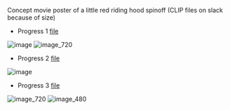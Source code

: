 Concept movie poster of a little red riding hood spinoff (CLIP files on slack because of size)
- Progress 1 [file](https://hackclub.slack.com/files/U0594US6E73/F07DA1V5QNT/little_red_riding_hood.clip) 

![image](https://github.com/user-attachments/assets/5cf9e236-4185-4d45-9230-70566e8253d2)
![image_720](https://github.com/user-attachments/assets/69c438c7-7fa9-4a5b-b679-c6b7f5b81860)

- Progress 2 [file](https://hackclub.slack.com/files/U0594US6E73/F07DTELTWAY/little_red_riding_hood.clip)

![image](https://github.com/user-attachments/assets/78489f61-ba68-4d0b-b21f-bc01f128e67e)

- Progress 3 [file](https://hackclub.slack.com/files/U0594US6E73/F07DNDP7H5K/little_red_riding_hood.clip)

![image_720](https://github.com/user-attachments/assets/e9e98a08-0801-440b-b97c-d7762288ec68)
![image_480](https://github.com/user-attachments/assets/82cb3e10-61b4-4f4d-96bb-f451ae46848b)

